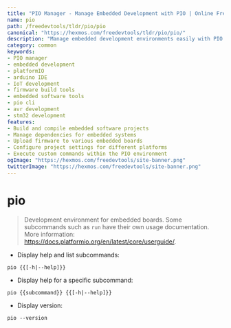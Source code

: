 ```yaml
---
title: "PIO Manager - Manage Embedded Development with PIO | Online Free DevTools by Hexmos"
name: pio
path: /freedevtools/tldr/pio/pio
canonical: "https://hexmos.com/freedevtools/tldr/pio/pio/"
description: "Manage embedded development environments easily with PIO Manager. Build, test, and deploy embedded software projects quickly. Free online tool, no registration required."
category: common
keywords:
- PIO manager
- embedded development
- platformIO
- arduino IDE
- IoT development
- firmware build tools
- embedded software tools
- pio cli
- avr development
- stm32 development
features:
- Build and compile embedded software projects
- Manage dependencies for embedded systems
- Upload firmware to various embedded boards
- Configure project settings for different platforms
- Execute custom commands within the PIO environment
ogImage: "https://hexmos.com/freedevtools/site-banner.png"
twitterImage: "https://hexmos.com/freedevtools/site-banner.png"
---
```


# pio

> Development environment for embedded boards.
> Some subcommands such as `run` have their own usage documentation.
> More information: <https://docs.platformio.org/en/latest/core/userguide/>.

- Display help and list subcommands:

`pio {{[-h|--help]}}`

- Display help for a specific subcommand:

`pio {{subcommand}} {{[-h|--help]}}`

- Display version:

`pio --version`
